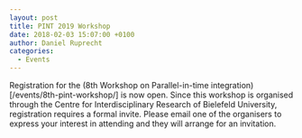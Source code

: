 ```yaml
---
layout: post
title: PINT 2019 Workshop
date: 2018-02-03 15:07:00 +0100
author: Daniel Ruprecht
categories:
  - Events
---
```


Registration for the (8th Workshop on Parallel-in-time integration)[/events/8th-pint-workshop/] is now open. Since this workshop is organised through the Centre for Interdisciplinary Research of Bielefeld University, registration requires a formal invite. Please email one of the organisers to express your interest in attending and they will arrange for an invitation.

<!--more-->


